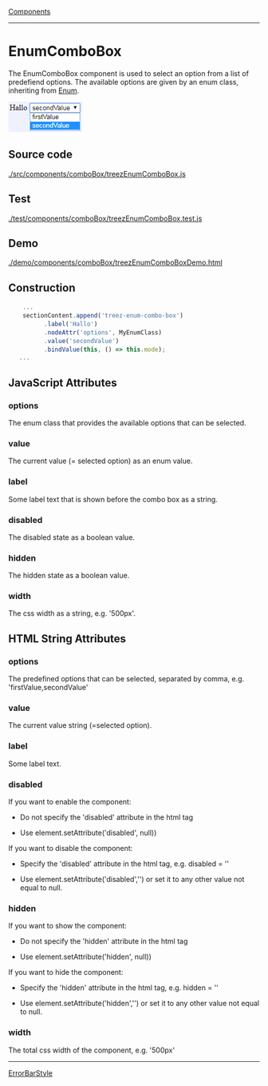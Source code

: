 [Components](../components.md)

----

# EnumComboBox
		
The EnumComboBox component is used to select an option from a list of predefiend options. 
The available options are given by an enum class, inheriting from [Enum](../../../src/components/enum.js). 
	
![](../../images/treez_enum_combo_box.png)
		
## Source code

[./src/components/comboBox/treezEnumComboBox.js](../../../src/components/comboBox/treezEnumComboBox.js)

## Test

[./test/components/comboBox/treezEnumComboBox.test.js](../../../test/components/comboBox/treezEnumComboBox.test.js)

## Demo

[./demo/components/comboBox/treezEnumComboBoxDemo.html](../../../demo/components/comboBox/treezEnumComboBoxDemo.html)

## Construction

```javascript
    ...
    sectionContent.append('treez-enum-combo-box')
		  .label('Hallo')
		  .nodeAttr('options', MyEnumClass)
		  .value('secondValue')		
		  .bindValue(this, () => this.mode);	
   ...
```

## JavaScript Attributes

### options

The enum class that provides the available options that can be selected.

### value

The current value (= selected option) as an enum value. 

### label

Some label text that is shown before the combo box as a string. 

### disabled

The disabled state as a boolean value. 

### hidden

The hidden state as a boolean value.

### width

The css width as a string, e.g. '500px'.

## HTML String Attributes

### options

The predefined options that can be selected, separated by comma, e.g. 'firstValue,secondValue'

### value

The current value string (=selected option). 

### label

Some label text.

### disabled

If you want to enable the component:

* Do not specify the 'disabled' attribute in the html tag

* Use element.setAttribute('disabled', null)) 

If you want to disable the component:

* Specify the 'disabled' attribute in the html tag, e.g. disabled = ''

* Use element.setAttribute('disabled','') or set it to any other value not equal to null. 

### hidden

If you want to show the component:

* Do not specify the 'hidden' attribute in the html tag

* Use element.setAttribute('hidden', null)) 

If you want to hide the component:

* Specify the 'hidden' attribute in the html tag, e.g. hidden = ''

* Use element.setAttribute('hidden','') or set it to any other value not equal to null. 

### width

The total css width of the component, e.g. '500px'


----

[ErrorBarStyle](../errorBarStyle/errorBarStyle.md)

